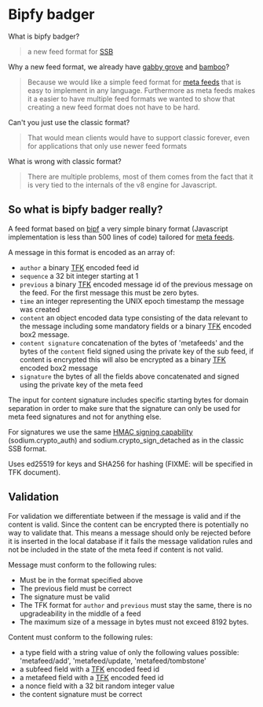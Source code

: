 # Bipfy badger

What is bipfy badger?

> a new feed format for [SSB]

Why a new feed format, we already have [gabby grove] and [bamboo]?

> Because we would like a simple feed format for [meta feeds] that is
> easy to implement in any language. Furthermore as meta feeds makes
> it a easier to have multiple feed formats we wanted to show that
> creating a new feed format does not have to be hard.

Can't you just use the classic format?

> That would mean clients would have to support classic forever, even
> for applications that only use newer feed formats

What is wrong with classic format?

> There are multiple problems, most of them comes from the fact that
> it is very tied to the internals of the v8 engine for Javascript.

## So what is bipfy badger really?

A feed format based on [bipf] a very simple binary format (Javascript
implementation is less than 500 lines of code) tailored for [meta
feeds].

A message in this format is encoded as an array of:

- `author` a binary [TFK] encoded feed id
- `sequence` a 32 bit integer starting at 1
- `previous` a binary [TFK] encoded message id of the previous message
  on the feed. For the first message this must be zero bytes.
- `time` an integer representing the UNIX epoch timestamp the message
  was created
- `content` an object encoded data type consisting of the data
  relevant to the message including some mandatory fields or a binary
  [TFK] encoded box2 message.
- `content signature` concatenation of the bytes of 'metafeeds' and
  the bytes of the `content` field signed using the private key of the
  sub feed, if content is encrypted this will also be encrypted as a
  binary [TFK] encoded box2 message
- `signature` the bytes of all the fields above concatenated and
  signed using the private key of the meta feed

The input for content signature includes specific starting bytes for
domain separation in order to make sure that the signature can only be
used for meta feed signatures and not for anything else.

For signatures we use the same [HMAC signing capability]
(sodium.crypto_auth) and sodium.crypto_sign_detached as in the classic
SSB format.

Uses ed25519 for keys and SHA256 for hashing (FIXME: will be specified
in TFK document).

## Validation

For validation we differentiate between if the message is valid and if
the content is valid. Since the content can be encrypted there is
potentially no way to validate that. This means a message should only
be rejected before it is inserted in the local database if it fails
the message validation rules and not be included in the state of the
meta feed if content is not valid.

Message must conform to the following rules:
 - Must be in the format specified above
 - The previous field must be correct
 - The signature must be valid
 - The TFK format for `author` and `previous` must stay the same,
   there is no upgradeability in the middle of a feed
 - The maximum size of a message in bytes must not exceed 8192 bytes.

Content must conform to the following rules:
 - a type field with a string value of only the following values
   possible: 'metafeed/add', 'metafeed/update, 'metafeed/tombstone'
 - a subfeed field with a [TFK] encoded feed id
 - a metafeed field with a [TFK] encoded feed id
 - a nonce field with a 32 bit random integer value
 - the content signature must be correct

[SSB]: https://github.com/ssbc/
[gabby grove]: https://github.com/ssbc/ssb-spec-drafts/tree/master/drafts/draft-ssb-core-gabbygrove/00
[bamboo]: https://github.com/AljoschaMeyer/bamboo
[meta feeds]: https://github.com/ssb-ngi-pointer/ssb-meta-feed-spec
[bipf]: https://github.com/ssbc/bipf
[TFK]: https://github.com/ssbc/envelope-spec/blob/master/encoding/tfk.md
[HMAC signing capability]: https://github.com/ssb-js/ssb-keys#signobjkeys-hmac_key-obj
